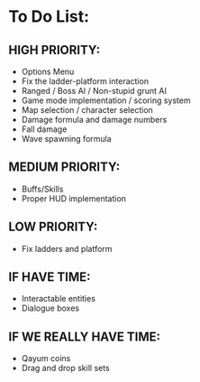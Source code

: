 # To Do List: #

## HIGH PRIORITY: ##
* Options Menu
* Fix the ladder-platform interaction
* Ranged / Boss AI / Non-stupid grunt AI
* Game mode implementation / scoring system
* Map selection / character selection
* Damage formula and damage numbers
* Fall damage
* Wave spawning formula

## MEDIUM PRIORITY: ##
* Buffs/Skills
* Proper HUD implementation

## LOW PRIORITY: ##
* Fix ladders and platform

## IF HAVE TIME: ##
* Interactable entities
* Dialogue boxes

## IF WE REALLY HAVE TIME: ##
* Qayum coins
* Drag and drop skill sets